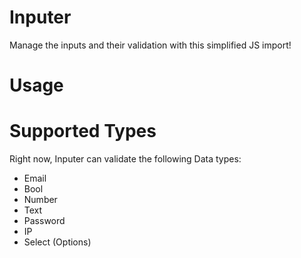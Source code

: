 # Inputer
Manage the inputs and their validation with this simplified JS import!

# Usage
<body>
<div id='ErrorBox'></div>
<div id='inputContent'></div>

<script>
var inp = new Inputer();

inp.createInput("inpId1", "bool", "", submitButtonId, isManadatory, errorMsgContainerId, style, className, otherOptions);

</script>
</body>

# Supported Types
Right now, Inputer can validate the following Data types:
- Email
- Bool
- Number
- Text
- Password
- IP
- Select (Options)